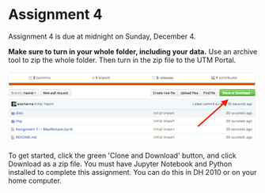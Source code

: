 # Assignment 4

Assignment 4 is due at midnight on Sunday, December 4.

**Make sure to turn in your whole folder, including your data.** Use an archive tool to zip the whole folder. Then turn in the zip file to the UTM Portal.

![](img/download.png)

To get started, click the green 'Clone and Download' button, and click Download as a zip file. You must have Jupyter Notebook and Python installed to complete this assignment. You can do this in DH 2010 or on your home computer.
